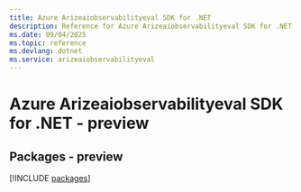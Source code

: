 ```yaml
---
title: Azure Arizeaiobservabilityeval SDK for .NET
description: Reference for Azure Arizeaiobservabilityeval SDK for .NET
ms.date: 09/04/2025
ms.topic: reference
ms.devlang: dotnet
ms.service: arizeaiobservabilityeval
---
```

# Azure Arizeaiobservabilityeval SDK for .NET - preview
## Packages - preview
[!INCLUDE [packages](arizeaiobservabilityeval-index.md)]